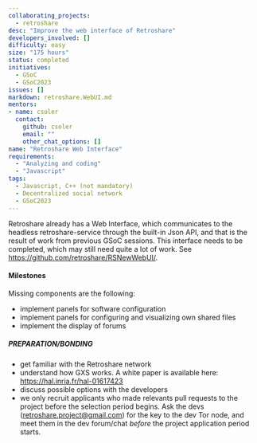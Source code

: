 ```yaml
---
collaborating_projects:
  - retroshare
desc: "Improve the web interface of Retroshare"
developers_involved: []
difficulty: easy
size: "175 hours"
status: completed
initiatives:
  - GSoC
  - GSoC2023
issues: []
markdown: retroshare.WebUI.md
mentors:
- name: csoler
  contact:
    github: csoler
    email: ""
    other_chat_options: []
name: "Retroshare Web Interface"
requirements:
  - "Analyzing and coding"
  - "Javascript"
tags:
  - Javascript, C++ (not mandatory)
  - Decentralized social network
  - GSoC2023
---
```


Retroshare already has a Web Interface, which communicates to the headless retroshare-service through the built-in Json API, and that is the result of work from previous GSoC sessions.
This interface needs to be completed, which may still need quite a lot of work. See https://github.com/retroshare/RSNewWebUI/.

#### Milestones

Missing components are the following:

* implement panels for software configuration
* implement panels for configuring and visualizing own shared files
* implement the display of forums

##### PREPARATION/BONDING

* get familiar with the Retroshare network
* understand how GXS works. A white paper is available here: https://hal.inria.fr/hal-01617423
* discuss possible options with the developers
* we only recruit applicants who made relevants pull requests to the project before the selection period begins. Ask the devs (retroshare.project@gmail.com) for the key to the dev Tor node, and meet them in the dev forum/chat *before* the project application period starts.

